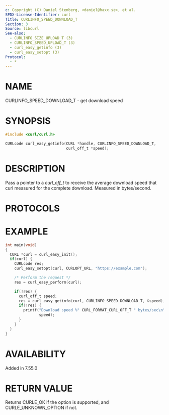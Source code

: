 ```yaml
---
c: Copyright (C) Daniel Stenberg, <daniel@haxx.se>, et al.
SPDX-License-Identifier: curl
Title: CURLINFO_SPEED_DOWNLOAD_T
Section: 3
Source: libcurl
See-also:
  - CURLINFO_SIZE_UPLOAD_T (3)
  - CURLINFO_SPEED_UPLOAD_T (3)
  - curl_easy_getinfo (3)
  - curl_easy_setopt (3)
Protocol:
  - *
---
```


# NAME

CURLINFO_SPEED_DOWNLOAD_T - get download speed

# SYNOPSIS

~~~c
#include <curl/curl.h>

CURLcode curl_easy_getinfo(CURL *handle, CURLINFO_SPEED_DOWNLOAD_T,
                           curl_off_t *speed);
~~~

# DESCRIPTION

Pass a pointer to a *curl_off_t* to receive the average download speed
that curl measured for the complete download. Measured in bytes/second.

# PROTOCOLS

# EXAMPLE

~~~c
int main(void)
{
  CURL *curl = curl_easy_init();
  if(curl) {
    CURLcode res;
    curl_easy_setopt(curl, CURLOPT_URL, "https://example.com");

    /* Perform the request */
    res = curl_easy_perform(curl);

    if(!res) {
      curl_off_t speed;
      res = curl_easy_getinfo(curl, CURLINFO_SPEED_DOWNLOAD_T, &speed);
      if(!res) {
        printf("Download speed %" CURL_FORMAT_CURL_OFF_T " bytes/sec\n",
               speed);
      }
    }
  }
}
~~~

# AVAILABILITY

Added in 7.55.0

# RETURN VALUE

Returns CURLE_OK if the option is supported, and CURLE_UNKNOWN_OPTION if not.

